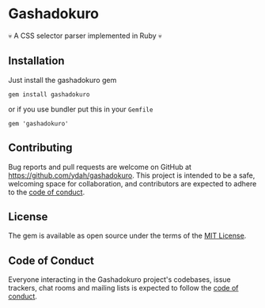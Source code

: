 # Gashadokuro

💀 A CSS selector parser implemented in Ruby 💀

## Installation

Just install the gashadokuro gem

```
gem install gashadokuro
```

or if you use bundler put this in your `Gemfile`

```
gem 'gashadokuro'
```

## Contributing

Bug reports and pull requests are welcome on GitHub at https://github.com/ydah/gashadokuro. This project is intended to be a safe, welcoming space for collaboration, and contributors are expected to adhere to the [code of conduct](https://github.com/ydah/gashadokuro/blob/main/CODE_OF_CONDUCT.md).

## License

The gem is available as open source under the terms of the [MIT License](https://opensource.org/licenses/MIT).

## Code of Conduct

Everyone interacting in the Gashadokuro project's codebases, issue trackers, chat rooms and mailing lists is expected to follow the [code of conduct](https://github.com/ydah/gashadokuro/blob/main/CODE_OF_CONDUCT.md).
